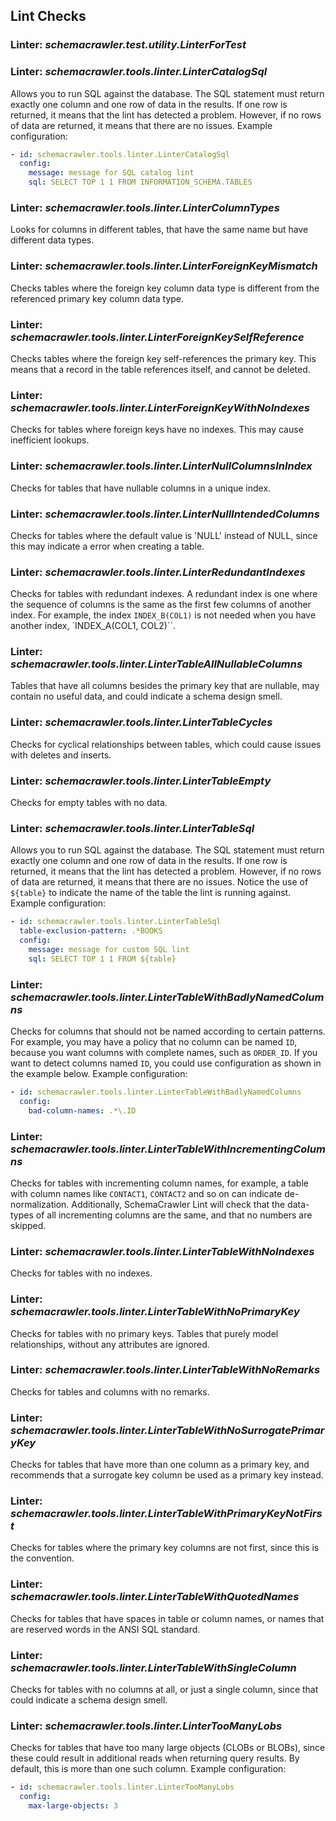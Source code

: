 
## Lint Checks

### Linter: *schemacrawler.test.utility.LinterForTest*  



### Linter: *schemacrawler.tools.linter.LinterCatalogSql*  
Allows you to run SQL against the database. The SQL statement must return exactly one column and one row of data in the results. If one row is returned, it means that the lint has detected a problem. However, if no rows of data are returned, it means that there are no issues. 
Example configuration:

```yaml
- id: schemacrawler.tools.linter.LinterCatalogSql
  config:
    message: message for SQL catalog lint
    sql: SELECT TOP 1 1 FROM INFORMATION_SCHEMA.TABLES
```


### Linter: *schemacrawler.tools.linter.LinterColumnTypes*  
Looks for columns in different tables, that have the same name but have different data types.


### Linter: *schemacrawler.tools.linter.LinterForeignKeyMismatch*  
Checks tables where the foreign key column data type is different from the referenced primary key column data type.


### Linter: *schemacrawler.tools.linter.LinterForeignKeySelfReference*  
Checks tables where the foreign key self-references the primary key. This means that a record in the table references itself, and cannot be deleted.


### Linter: *schemacrawler.tools.linter.LinterForeignKeyWithNoIndexes*  
Checks for tables where foreign keys have no indexes. This may cause inefficient lookups.


### Linter: *schemacrawler.tools.linter.LinterNullColumnsInIndex*  
Checks for tables that have nullable columns in a unique index.


### Linter: *schemacrawler.tools.linter.LinterNullIntendedColumns*  
Checks for tables where the default value is 'NULL' instead of NULL, since this may indicate a error when creating a table.


### Linter: *schemacrawler.tools.linter.LinterRedundantIndexes*  
Checks for tables with redundant indexes. A redundant index is one where the sequence of columns is the same as the first few columns of another index. For example, the index `INDEX_B(COL1)` is not needed when you have another index, `INDEX_A(COL1, COL2)``.


### Linter: *schemacrawler.tools.linter.LinterTableAllNullableColumns*  
Tables that have all columns besides the primary key that are nullable, may contain no useful data, and could indicate a schema design smell.


### Linter: *schemacrawler.tools.linter.LinterTableCycles*  
Checks for cyclical relationships between tables, which could cause issues with deletes and inserts.


### Linter: *schemacrawler.tools.linter.LinterTableEmpty*  
Checks for empty tables with no data.


### Linter: *schemacrawler.tools.linter.LinterTableSql*  
Allows you to run SQL against the database. The SQL statement must return exactly one column and one row of data in the results. If one row is returned, it means that the lint has detected a problem. However, if no rows of data are returned, it means that there are no issues. Notice the use of `${table}` to indicate the name of the table the lint is running against.
Example configuration:

```yaml
- id: schemacrawler.tools.linter.LinterTableSql
  table-exclusion-pattern: .*BOOKS
  config:
    message: message for custom SQL lint
    sql: SELECT TOP 1 1 FROM ${table}
```


### Linter: *schemacrawler.tools.linter.LinterTableWithBadlyNamedColumns*  
Checks for columns that should not be named according to certain patterns. For example, you may have a policy that no column can be named `ID`, because you want columns with complete names, such as `ORDER_ID`. If you want to detect columns named `ID`, you could use configuration as shown in the example below.
Example configuration:

```yaml
- id: schemacrawler.tools.linter.LinterTableWithBadlyNamedColumns
  config:
    bad-column-names: .*\.ID
```


### Linter: *schemacrawler.tools.linter.LinterTableWithIncrementingColumns*  
Checks for tables with incrementing column names, for example, a table with column names like `CONTACT1`, `CONTACT2` and so on can indicate de-normalization. Additionally, SchemaCrawler Lint will check that the data-types of all incrementing columns are the same, and that no numbers are skipped.


### Linter: *schemacrawler.tools.linter.LinterTableWithNoIndexes*  
Checks for tables with no indexes.


### Linter: *schemacrawler.tools.linter.LinterTableWithNoPrimaryKey*  
Checks for tables with no primary keys. Tables that purely model relationships, without any attributes are ignored.


### Linter: *schemacrawler.tools.linter.LinterTableWithNoRemarks*  
Checks for tables and columns with no remarks.


### Linter: *schemacrawler.tools.linter.LinterTableWithNoSurrogatePrimaryKey*  
Checks for tables that have more than one column as a primary key, and recommends that a surrogate key column be used as a primary key instead.


### Linter: *schemacrawler.tools.linter.LinterTableWithPrimaryKeyNotFirst*  
Checks for tables where the primary key columns are not first, since this is the convention.


### Linter: *schemacrawler.tools.linter.LinterTableWithQuotedNames*  
Checks for tables that have spaces in table or column names, or names that are reserved words in the ANSI SQL standard.


### Linter: *schemacrawler.tools.linter.LinterTableWithSingleColumn*  
Checks for tables with no columns at all, or just a single column, since that could indicate a schema design smell.


### Linter: *schemacrawler.tools.linter.LinterTooManyLobs*  
Checks for tables that have too many large objects (CLOBs or BLOBs), since these could result in additional reads when returning query results. By default, this is more than one such column.
Example configuration:

```yaml
- id: schemacrawler.tools.linter.LinterTooManyLobs
  config:
    max-large-objects: 3
```


